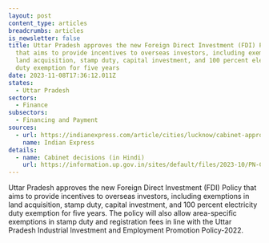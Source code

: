 ```yaml
---
layout: post
content_type: articles
breadcrumbs: articles
is_newsletter: false
title: Uttar Pradesh approves the new Foreign Direct Investment (FDI) Policy
  that aims to provide incentives to overseas investors, including exemptions in
  land acquisition, stamp duty, capital investment, and 100 percent electricity
  duty exemption for five years
date: 2023-11-08T17:36:12.011Z
states:
  - Uttar Pradesh
sectors:
  - Finance
subsectors:
  - Financing and Payment
sources:
  - url: https://indianexpress.com/article/cities/lucknow/cabinet-approves-fdi-policy-with-stamp-duty-land-exemptions-9008338/
    name: Indian Express
details:
  - name: Cabinet decisions (in Hindi)
    url: https://information.up.gov.in/sites/default/files/2023-10/PN-CM-Cabinet%20Decisions-31%20October%2C%202023.pdf
---
```

Uttar Pradesh approves the new Foreign Direct Investment (FDI) Policy that aims to provide incentives to overseas investors, including exemptions in land acquisition, stamp duty, capital investment, and 100 percent electricity duty exemption for five years. The policy will also allow area-specific exemptions in stamp duty and registration fees in line with the Uttar Pradesh Industrial Investment and Employment Promotion Policy-2022.
